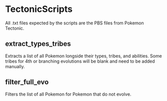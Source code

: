 # TectonicScripts
All .txt files expected by the scripts are the PBS files from Pokemon Tectonic.
## extract_types_tribes
Extracts a list of all Pokemon longside their types, tribes, and abilities. Some tribes for 4th or branching evolutions will be blank and need to be added manually.
## filter_full_evo
Filters the list of all Pokemon for Pokemon that do not evolve.